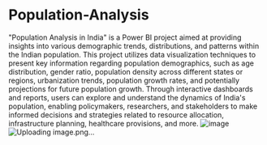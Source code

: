 # Population-Analysis
"Population Analysis in India" is a Power BI project aimed at providing insights into various demographic trends, distributions, and patterns within the Indian population. 
This project utilizes data visualization techniques to present key information regarding population demographics, such as age distribution, gender ratio, population density across different states or regions, urbanization trends, population growth rates, and potentially projections for future population growth. Through interactive dashboards and reports, users can explore and understand the dynamics of India's population, enabling policymakers, researchers, and stakeholders to make informed decisions and strategies related to resource allocation, infrastructure planning, healthcare provisions, and more.
![image](https://github.com/Divyadhyanesh/Population-Analysis/assets/133853399/f4a1ac32-62a7-4679-a28a-48e3d49f0dea)
![Uploading image.png…]()
